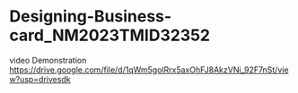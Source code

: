# Designing-Business-card_NM2023TMID32352
video Demonstration
https://drive.google.com/file/d/1qWm5golRrx5axOhFJ8AkzVNi_92F7nSt/view?usp=drivesdk
